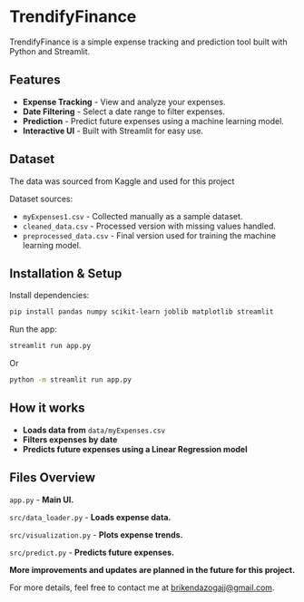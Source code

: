 # TrendifyFinance

TrendifyFinance is a simple expense tracking and prediction tool built with Python and Streamlit.

## Features

- **Expense Tracking** - View and analyze your expenses.
- **Date Filtering** - Select a date range to filter expenses.
- **Prediction** - Predict future expenses using a machine learning model.
- **Interactive UI** - Built with Streamlit for easy use.

## Dataset

The data was sourced from Kaggle and used for this project

Dataset sources:
- `myExpenses1.csv` - Collected manually as a sample dataset.
- `cleaned_data.csv` - Processed version with missing values handled.
- `preprocessed_data.csv` - Final version used for training the machine learning model.


##  Installation & Setup

Install dependencies:

```sh
pip install pandas numpy scikit-learn joblib matplotlib streamlit
```
Run the app: 
```sh
streamlit run app.py
```
Or
```sh
python -m streamlit run app.py
```
## How it works 
- **Loads data from**  ```
   data/myExpenses.csv ```
- **Filters expenses by date**
- **Predicts future expenses using a Linear Regression model**

## Files Overview
```app.py``` - **Main UI.**

```src/data_loader.py``` - **Loads expense data.**

```src/visualization.py``` - **Plots expense trends.**

```src/predict.py``` - **Predicts future expenses.**


**More improvements and updates are planned in the future for this project.**

For more details, feel free to contact me at brikendazogajj@gmail.com. 



